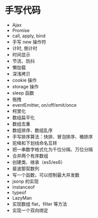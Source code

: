 # 手写代码

- Ajax
- Promise
- call, apply, bind
- 手写 new 操作符
- 计时, 倒计时
- 时间显示
- 节流、防抖
- 懒加载
- 深浅拷贝
- cookie 操作
- storage 操作
- sleep 函数
- 拖拽
- eventEmitter, on/off/emit/once
- 柯里化
- 数组扁平化
- 数组去重
- 数组排序、数组乱序
- 手写排序算法：快排、冒泡排序、桶排序
- 驼峰和下划线命名互转
- 把一串数字格式化为千位分隔、万位分隔
- 合并两个有序数组
- 创建类、继承（es5/es6）
- 斐波那契数列
- 写一个函数，可以控制最大并发数
- jsonp 的实现
- instanceof
- typeof
- LazyMan
- 实现数组 flat，filter 等方法
- 实现一个双向绑定
